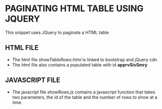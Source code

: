PAGINATING HTML TABLE USING JQUERY
==================================
This snippet uses JQuery to paginate a HTML table

HTML FILE
----------------------------------
- The html file *showTableRows.html* is linked to bootstrap and jQuery cdn
- The html file also contains a populated table with id **apprvSivSmry**

JAVASCRIPT FILE
-----------------------------------
- The javacript file *showRows.js* contains a javascript function that takes two parameters, the id of the table and the number of rows to show at a time.